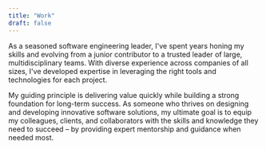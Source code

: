 ```yaml
---
title: "Work"
draft: false
---
```


As a seasoned software engineering leader, I've spent years honing my skills and evolving from a junior contributor to a trusted leader of large, multidisciplinary teams. With diverse experience across companies of all sizes, I've developed expertise in leveraging the right tools and technologies for each project.

My guiding principle is delivering value quickly while building a strong foundation for long-term success. As someone who thrives on designing and developing innovative software solutions, my ultimate goal is to equip my colleagues, clients, and collaborators with the skills and knowledge they need to succeed – by providing expert mentorship and guidance when needed most.
